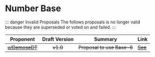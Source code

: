 # Number Base

::: danger Invalid Proposals
  The follows proposals is no longer valid because they are superseded or voted on and failed.
::: 

| Proponent                                           | Draft Version | Summary                    | Link                                                                                              |
| --------------------------------------------------- | :-----------: | -------------------------- | ------------------------------------------------------------------------------------------------- |
| ~~[u/DemoseDT](https://www.reddit.com/u/DemoseDT)~~ |   ~~v1.0~~    | ~~Proposal to use Base-6~~ | ~~[See](https://www.reddit.com/r/EncapsulatedLanguage/comments/hhbond/draft_proposal_base_six/)~~ |

